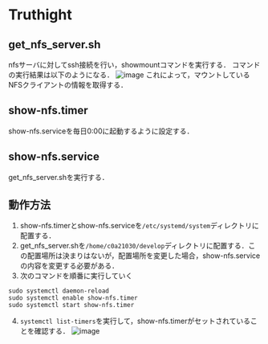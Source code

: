# Truthight
## get_nfs_server.sh
nfsサーバに対してssh接続を行い，showmountコマンドを実行する．
コマンドの実行結果は以下のようになる．
![image](https://github.com/user-attachments/assets/48bf3ebf-d16f-40de-b196-a24d31348043)
これによって，マウントしているNFSクライアントの情報を取得する．
## show-nfs.timer
show-nfs.serviceを毎日0:00に起動するように設定する．
## show-nfs.service
get_nfs_server.shを実行する．
## 動作方法
1. show-nfs.timerとshow-nfs.serviceを`/etc/systemd/system`ディレクトリに配置する．
2. get_nfs_server.shを`/home/c0a21030/develop`ディレクトリに配置する．この配置場所は決まりはないが，配置場所を変更した場合，show-nfs.serviceの内容を変更する必要がある．
3. 次のコマンドを順番に実行していく
```
sudo systemctl daemon-reload
sudo systemctl enable show-nfs.timer
sudo systemctl start show-nfs.timer
```
4. `systemctl list-timers`を実行して，show-nfs.timerがセットされていることを確認する．
![image](https://github.com/user-attachments/assets/d78dde90-1856-413d-9bc6-8f14c3c71334)

